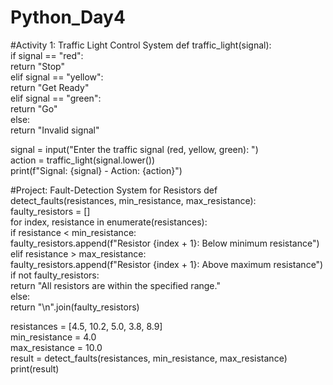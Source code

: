 # Python_Day4

#Activity 1: Traffic Light Control System
def traffic_light(signal):  
    if signal == "red":  
        return "Stop"  
    elif signal == "yellow":  
        return "Get Ready"  
    elif signal == "green":  
        return "Go"  
    else:  
        return "Invalid signal"  
  
signal = input("Enter the traffic signal (red, yellow, green): ")  
action = traffic_light(signal.lower())  
print(f"Signal: {signal} - Action: {action}")  

#Project: Fault-Detection System for Resistors
def detect_faults(resistances, min_resistance, max_resistance):  
    faulty_resistors = []  
    for index, resistance in enumerate(resistances):  
        if resistance < min_resistance:  
            faulty_resistors.append(f"Resistor {index + 1}: Below minimum resistance")  
        elif resistance > max_resistance:  
            faulty_resistors.append(f"Resistor {index + 1}: Above maximum resistance")  
    if not faulty_resistors:  
        return "All resistors are within the specified range."  
    else:  
        return "\n".join(faulty_resistors)  
  
resistances = [4.5, 10.2, 5.0, 3.8, 8.9]  
min_resistance = 4.0  
max_resistance = 10.0  
result = detect_faults(resistances, min_resistance, max_resistance)  
print(result) 

